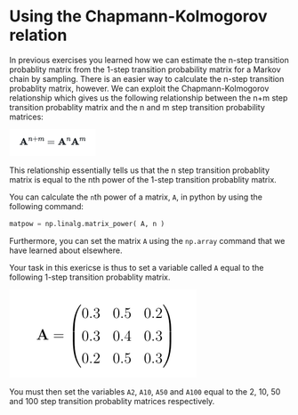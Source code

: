 # Using the Chapmann-Kolmogorov relation

In previous exercises you learned how we can estimate the n-step transition probablity matrix from the 1-step transition probability matrix for a Markov chain by sampling.  There is an easier way to calculate the n-step transition probablity matrix, however.  We can exploit the Chapmann-Kolmogorov relationship which gives us the following relationship between the n+m step transition probablity matrix and the n and m step transition probability matrices:

![](equation.png)

This relationship essentially tells us that the n step transition probablity matrix is equal to the nth power of the 1-step transition probablity matrix.

You can calculate the `n`th power of a matrix, `A`, in python by using the following command:

```python
matpow = np.linalg.matrix_power( A, n )
```

Furthermore, you can set the matrix `A` using the `np.array` command that we have learned about elsewhere.

Your task in this exericse is thus to set a variable called `A` equal to the following 1-step transition probablity matrix.

![](matrix.png)

You must then set the variables `A2`, `A10`, `A50` and `A100` equal to the 2, 10, 50 and 100 step transition probablity matrices respectively.
